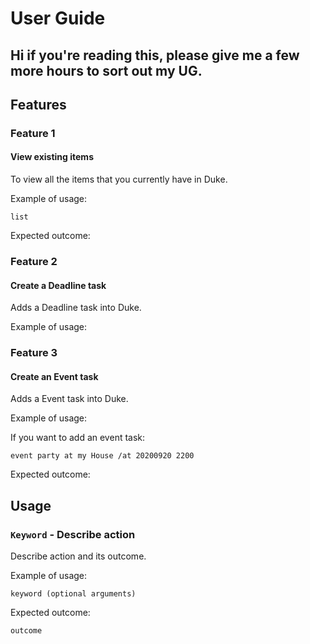 # User Guide
## Hi if you're reading this, please give me a few more hours to sort out my UG.
## Features 

### Feature 1 

<h4>View existing items</h4>

To view all the items that you currently have in Duke.

Example of usage: 

    list

Expected outcome:

### Feature 2

<h4>Create a Deadline task</h4>

Adds a Deadline task into Duke.

Example of usage: 

### Feature 3

<h4>Create an Event task</h4>

Adds a Event task into Duke.

Example of usage: 

If you want to add an event task:

    event party at my House /at 20200920 2200

Expected outcome:
## Usage

### `Keyword` - Describe action

Describe action and its outcome.

Example of usage: 

`keyword (optional arguments)`

Expected outcome:

`outcome`

